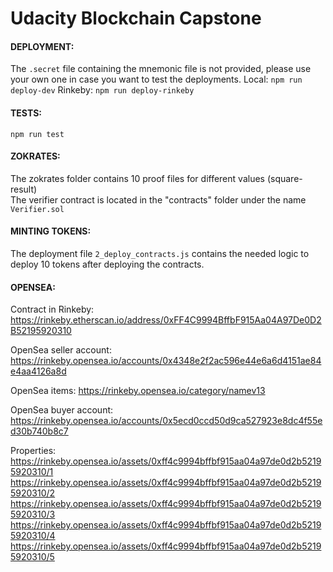 # Udacity Blockchain Capstone

#### DEPLOYMENT:
The ```.secret``` file containing the mnemonic file is not provided, please use your own one in case you want to test the deployments.
Local: ```npm run deploy-dev```
Rinkeby: ```npm run deploy-rinkeby```

#### TESTS:
```npm run test```

#### ZOKRATES:
The zokrates folder contains 10 proof files for different values (square-result)  
The verifier contract is located in the "contracts" folder under the name ```Verifier.sol```

#### MINTING TOKENS:
The deployment file ```2_deploy_contracts.js``` contains the needed logic to deploy 10 tokens after deploying the contracts.

#### OPENSEA:
Contract in Rinkeby: 
https://rinkeby.etherscan.io/address/0xFF4C9994BffbF915Aa04A97De0D2B52195920310

OpenSea seller account:
https://rinkeby.opensea.io/accounts/0x4348e2f2ac596e44e6a6d4151ae84e4aa4126a8d

OpenSea items:
https://rinkeby.opensea.io/category/namev13

OpenSea buyer account:
https://rinkeby.opensea.io/accounts/0x5ecd0ccd50d9ca527923e8dc4f55ed30b740b8c7

Properties:  
https://rinkeby.opensea.io/assets/0xff4c9994bffbf915aa04a97de0d2b52195920310/1
https://rinkeby.opensea.io/assets/0xff4c9994bffbf915aa04a97de0d2b52195920310/2
https://rinkeby.opensea.io/assets/0xff4c9994bffbf915aa04a97de0d2b52195920310/3
https://rinkeby.opensea.io/assets/0xff4c9994bffbf915aa04a97de0d2b52195920310/4
https://rinkeby.opensea.io/assets/0xff4c9994bffbf915aa04a97de0d2b52195920310/5
